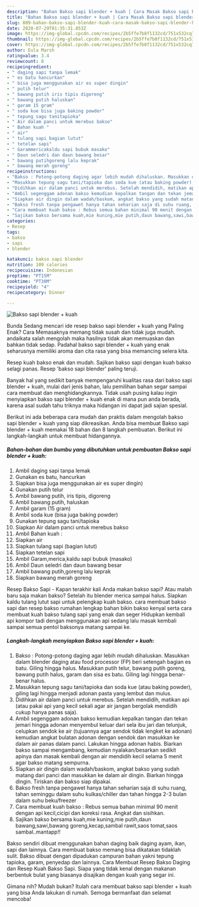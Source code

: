 ```yaml
---
description: "Bahan Bakso sapi blender + kuah | Cara Masak Bakso sapi blender + kuah Yang Lezat"
title: "Bahan Bakso sapi blender + kuah | Cara Masak Bakso sapi blender + kuah Yang Lezat"
slug: 889-bahan-bakso-sapi-blender-kuah-cara-masak-bakso-sapi-blender-kuah-yang-lezat
date: 2020-07-29T01:35:31.853Z
image: https://img-global.cpcdn.com/recipes/2b5ffe7b8f1132cd/751x532cq70/bakso-sapi-blender-kuah-foto-resep-utama.jpg
thumbnail: https://img-global.cpcdn.com/recipes/2b5ffe7b8f1132cd/751x532cq70/bakso-sapi-blender-kuah-foto-resep-utama.jpg
cover: https://img-global.cpcdn.com/recipes/2b5ffe7b8f1132cd/751x532cq70/bakso-sapi-blender-kuah-foto-resep-utama.jpg
author: Eula Marsh
ratingvalue: 3.4
reviewcount: 8
recipeingredient:
- " daging sapi tanpa lemak"
- " es batu hancurkan"
- " bisa juga menggunakan air es super dingin"
- " putih telur"
- " bawang putih iris tipis digoreng"
- " bawang putih haluskan"
- " garam 15 gram"
- " soda kue bisa juga baking powder"
- " tepung sagu tanitapioka"
- " Air dalam panci untuk merebus bakso"
- " Bahan kuah "
- " air"
- " tulang sapi bagian lutut"
- " tetelan sapi"
- " Garammericakaldu sapi bubuk masako"
- " Daun seledri dan daun bawang besar"
- " bawang putihgoreng lalu keprak"
- " bawang merah goreng"
recipeinstructions:
- "Bakso : Potong-potong daging agar lebih mudah dihaluskan. Masukkan dalam blender daging atau food processor (FP) beri setengah bagian es batu. Giling hingga halus. Masukkan putih telur, bawang putih goreng, bawang putih halus, garam dan sisa es batu. Giling lagi hingga benar-benar halus."
- "Masukkan tepung sagu tani/tapioka dan soda kue (atau baking powder), giling lagi hingga menjadi adonan pasta yang lembut dan mulus."
- "Didihkan air dalam panci untuk merebus. Setelah mendidih, matikan api (atau pakai api yang kecil sekali agar air jangan bergolak mendidih cukup hanya panas saja)."
- "Ambil segenggam adonan bakso kemudian kepalkan tangan dan tekan jemari hingga adonan menyembul keluar dari sela ibu jari dan telunjuk, celupkan sendok ke air (tujuannya agar sendok tidak lengket ke adonan) kemudian angkat bulatan adonan dengan sendok dan masukkan ke dalam air panas dalam panci. Lakukan hingga adonan habis. Biarkan bakso sampai mengambang, kemudian nyalakan/besarkan sedikit apinya dan masak kembali dengan air mendidih kecil selama 5 menit agar bakso matang sempurna."
- "Siapkan air dingin dalam wadah/baskom, angkat bakso yang sudah matang dari panci dan masukkan ke dalam air dingin. Biarkan hingga dingin. Tiriskan dan bakso siap dipakai."
- "Bakso fresh tanpa pengawet hanya tahan seharian saja di suhu ruang, tahan seminggu dalam suhu kulkas/chiller dan tahan hingga 2-3 bulan dalam suhu beku/freezer"
- "Cara membuat kuah bakso : Rebus semua bahan minimal 90 menit dengan api kecil,cicipi dan koreksi rasa. Angkat dan sisihkan."
- "Sajikan bakso bersama kuah,mie kuning,mie putih,daun bawang,sawi,bawang goreng,kecap,sambal rawit,saos tomat,saos sambal..mantapp!!"
categories:
- Resep
tags:
- bakso
- sapi
- blender

katakunci: bakso sapi blender 
nutrition: 109 calories
recipecuisine: Indonesian
preptime: "PT15M"
cooktime: "PT30M"
recipeyield: "4"
recipecategory: Dinner

---
```



![Bakso sapi blender + kuah](https://img-global.cpcdn.com/recipes/2b5ffe7b8f1132cd/751x532cq70/bakso-sapi-blender-kuah-foto-resep-utama.jpg)

Bunda Sedang mencari ide resep bakso sapi blender + kuah yang Paling Enak? Cara Memasaknya memang tidak susah dan tidak juga mudah. andaikata salah mengolah maka hasilnya tidak akan memuaskan dan bahkan tidak sedap. Padahal bakso sapi blender + kuah yang enak seharusnya memiliki aroma dan cita rasa yang bisa memancing selera kita.

Resep kuah bakso enak dan mudah. Sajikan bakso sapi dengan kuah bakso selagi panas. Resep &#39;bakso sapi blender&#39; paling teruji.

Banyak hal yang sedikit banyak mempengaruhi kualitas rasa dari bakso sapi blender + kuah, mulai dari jenis bahan, lalu pemilihan bahan segar sampai cara membuat dan menghidangkannya. Tidak usah pusing kalau ingin menyiapkan bakso sapi blender + kuah enak di mana pun anda berada, karena asal sudah tahu triknya maka hidangan ini dapat jadi sajian spesial.


Berikut ini ada beberapa cara mudah dan praktis dalam mengolah bakso sapi blender + kuah yang siap dikreasikan. Anda bisa membuat Bakso sapi blender + kuah memakai 18 bahan dan 8 langkah pembuatan. Berikut ini langkah-langkah untuk membuat hidangannya.

<!--inarticleads1-->

##### Bahan-bahan dan bumbu yang dibutuhkan untuk pembuatan Bakso sapi blender + kuah:

1. Ambil  daging sapi tanpa lemak
1. Gunakan  es batu, hancurkan
1. Siapkan  bisa juga menggunakan air es super dingin)
1. Gunakan  putih telur
1. Ambil  bawang putih, iris tipis, digoreng
1. Ambil  bawang putih, haluskan
1. Ambil  garam (15 gram)
1. Ambil  soda kue (bisa juga baking powder)
1. Gunakan  tepung sagu tani/tapioka
1. Siapkan  Air dalam panci untuk merebus bakso
1. Ambil  Bahan kuah :
1. Siapkan  air
1. Siapkan  tulang sapi (bagian lutut)
1. Siapkan  tetelan sapi
1. Ambil  Garam,merica,kaldu sapi bubuk (masako)
1. Ambil  Daun seledri dan daun bawang besar
1. Ambil  bawang putih,goreng lalu keprak
1. Siapkan  bawang merah goreng


Resep Bakso Sapi - Kapan terakhir kali Anda makan bakso sapi? Atau malah baru saja makan bakso? Setelah itu blender merica sampai halus. Siapkan kaldu tulang lutut sapi untuk pelengkap kuah bakso. cara membuat bakso sapi dan resep bakso rumahan lengkap bahan bikin bakso kenyal serta cara membuat kuah bakso tulang sapi yang enak dan seger Hidupkan kembali api kompor tadi dengan menggunakan api sedang lalu masak kembali sampai semua pentol baksonya matang sampai ke. 

<!--inarticleads2-->

##### Langkah-langkah menyiapkan Bakso sapi blender + kuah:

1. Bakso : Potong-potong daging agar lebih mudah dihaluskan. Masukkan dalam blender daging atau food processor (FP) beri setengah bagian es batu. Giling hingga halus. Masukkan putih telur, bawang putih goreng, bawang putih halus, garam dan sisa es batu. Giling lagi hingga benar-benar halus.
1. Masukkan tepung sagu tani/tapioka dan soda kue (atau baking powder), giling lagi hingga menjadi adonan pasta yang lembut dan mulus.
1. Didihkan air dalam panci untuk merebus. Setelah mendidih, matikan api (atau pakai api yang kecil sekali agar air jangan bergolak mendidih cukup hanya panas saja).
1. Ambil segenggam adonan bakso kemudian kepalkan tangan dan tekan jemari hingga adonan menyembul keluar dari sela ibu jari dan telunjuk, celupkan sendok ke air (tujuannya agar sendok tidak lengket ke adonan) kemudian angkat bulatan adonan dengan sendok dan masukkan ke dalam air panas dalam panci. Lakukan hingga adonan habis. Biarkan bakso sampai mengambang, kemudian nyalakan/besarkan sedikit apinya dan masak kembali dengan air mendidih kecil selama 5 menit agar bakso matang sempurna.
1. Siapkan air dingin dalam wadah/baskom, angkat bakso yang sudah matang dari panci dan masukkan ke dalam air dingin. Biarkan hingga dingin. Tiriskan dan bakso siap dipakai.
1. Bakso fresh tanpa pengawet hanya tahan seharian saja di suhu ruang, tahan seminggu dalam suhu kulkas/chiller dan tahan hingga 2-3 bulan dalam suhu beku/freezer
1. Cara membuat kuah bakso : Rebus semua bahan minimal 90 menit dengan api kecil,cicipi dan koreksi rasa. Angkat dan sisihkan.
1. Sajikan bakso bersama kuah,mie kuning,mie putih,daun bawang,sawi,bawang goreng,kecap,sambal rawit,saos tomat,saos sambal..mantapp!!


Bakso sendiri dibuat menggunakan bahan daging baik daging ayam, ikan, sapi dan lainnya. Cara membuat bakso memang bisa dikatakan tidaklah sulit. Bakso dibuat dengan dipadukan campuran bahan yakni tepung tapioka, garam, penyedap dan lainnya. Cara Membuat Resep Bakso Daging dan Resep Kuah Bakso Sapi. Siapa yang tidak kenal dengan makanan berbentuk bulat yang biasanya disajikan dengan kuah yang segar ini. 

Gimana nih? Mudah bukan? Itulah cara membuat bakso sapi blender + kuah yang bisa Anda lakukan di rumah. Semoga bermanfaat dan selamat mencoba!
